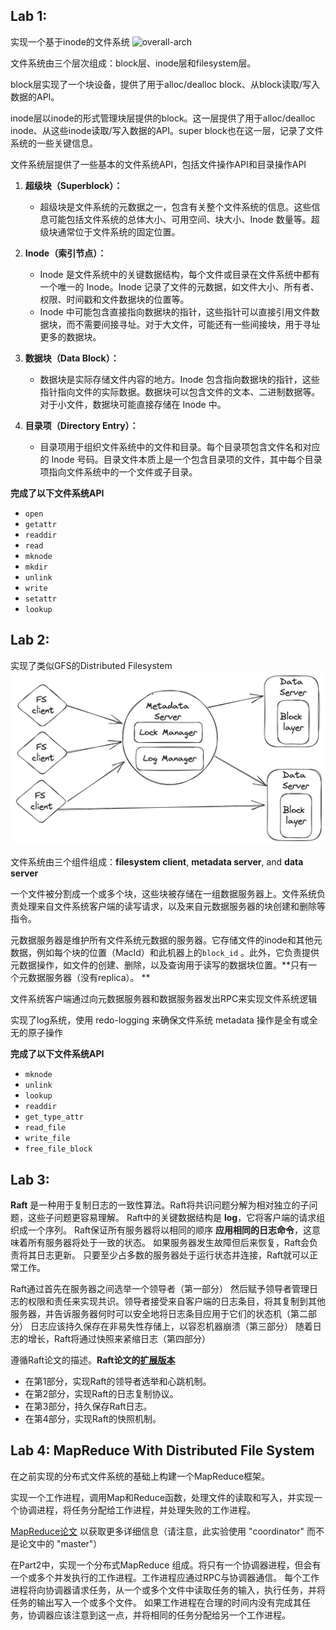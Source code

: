 ## Lab 1:

实现一个基于inode的文件系统
![overall-arch](./docs/lab1/lab1_1.png)

文件系统由三个层次组成：block层、inode层和filesystem层。

block层实现了一个块设备，提供了用于alloc/dealloc block、从block读取/写入数据的API。

inode层以inode的形式管理块层提供的block。这一层提供了用于alloc/dealloc inode、从这些inode读取/写入数据的API。super
block也在这一层，记录了文件系统的一些关键信息。

文件系统层提供了一些基本的文件系统API，包括文件操作API和目录操作API

1. **超级块（Superblock）：**
    - 超级块是文件系统的元数据之一，包含有关整个文件系统的信息。这些信息可能包括文件系统的总体大小、可用空间、块大小、Inode
      数量等。超级块通常位于文件系统的固定位置。

2. **Inode（索引节点）：**
    - Inode 是文件系统中的关键数据结构，每个文件或目录在文件系统中都有一个唯一的 Inode。Inode
      记录了文件的元数据，如文件大小、所有者、权限、时间戳和文件数据块的位置等。
    - Inode 中可能包含直接指向数据块的指针，这些指针可以直接引用文件数据块，而不需要间接寻址。对于大文件，可能还有一些间接块，用于寻址更多的数据块。

3. **数据块（Data Block）：**
    - 数据块是实际存储文件内容的地方。Inode 包含指向数据块的指针，这些指针指向文件的实际数据。数据块可以包含文件的文本、二进制数据等。对于小文件，数据块可能直接存储在
      Inode 中。

4. **目录项（Directory Entry）：**
    - 目录项用于组织文件系统中的文件和目录。每个目录项包含文件名和对应的 Inode
      号码。目录文件本质上是一个包含目录项的文件，其中每个目录项指向文件系统中的一个文件或子目录。

**完成了以下文件系统API**

- `open`
- `getattr`
- `readdir`
- `read`
- `mknode`
- `mkdir`
- `unlink`
- `write`
- `setattr`
- `lookup`

## Lab 2:

实现了类似GFS的Distributed Filesystem
![overall-arch](./docs/lab2/lab2-1.png)

文件系统由三个组件组成：**filesystem client**, **metadata server**, and **data server**

一个文件被分割成一个或多个块，这些块被存储在一组数据服务器上。文件系统负责处理来自文件系统客户端的读写请求，以及来自元数据服务器的块创建和删除等指令。

元数据服务器是维护所有文件系统元数据的服务器。它存储文件的inode和其他元数据，例如每个块的位置（MacId）和此机器上的`block_id`
。此外，它负责提供元数据操作，如文件的创建、删除，以及查询用于读写的数据块位置。**只有一个元数据服务器（没有replica）。
**

文件系统客户端通过向元数据服务器和数据服务器发出RPC来实现文件系统逻辑

实现了log系统，使用 redo-logging 来确保文件系统 metadata 操作是全有或全无的原子操作

**完成了以下文件系统API**

- `mknode`
- `unlink`
- `lookup`
- `readdir`
- `get_type_attr`
- `read_file`
- `write_file`
- `free_file_block`

## Lab 3:

**Raft** 是一种用于复制日志的一致性算法。Raft将共识问题分解为相对独立的子问题，这些子问题更容易理解。
Raft中的关键数据结构是 **log**，它将客户端的请求组织成一个序列。
Raft保证所有服务器将以相同的顺序 **应用相同的日志命令**，这意味着所有服务器将处于一致的状态。
如果服务器发生故障但后来恢复，Raft会负责将其日志更新。
只要至少占多数的服务器处于运行状态并连接，Raft就可以正常工作。

Raft通过首先在服务器之间选举一个领导者（第一部分）
然后赋予领导者管理日志的权限和责任来实现共识。领导者接受来自客户端的日志条目，将其复制到其他服务器，并告诉服务器何时可以安全地将日志条目应用于它们的状态机（第二部分）
日志应该持久保存在非易失性存储上，以容忍机器崩溃（第三部分）
随着日志的增长，Raft将通过快照来紧缩日志（第四部分）

遵循Raft论文的描述。**Raft论文的[扩展版本](https://raft.github.io/raft.pdf)**

- 在第1部分，实现Raft的领导者选举和心跳机制。
- 在第2部分，实现Raft的日志复制协议。
- 在第3部分，持久保存Raft日志。
- 在第4部分，实现Raft的快照机制。

## Lab 4: MapReduce With Distributed File System

在之前实现的分布式文件系统的基础上构建一个MapReduce框架。

实现一个工作进程，调用Map和Reduce函数，处理文件的读取和写入，并实现一个协调进程，将任务分配给工作进程，并处理失败的工作进程。

[MapReduce论文](https://www.usenix.org/legacy/events/osdi04/tech/full_papers/dean/dean.pdf)
以获取更多详细信息（请注意，此实验使用 "coordinator" 而不是论文中的 "master"）

在Part2中，实现一个分布式MapReduce 组成。将只有一个协调器进程，但会有一个或多个并发执行的工作进程。工作进程应通过RPC与协调器通信。
每个工作进程将向协调器请求任务，从一个或多个文件中读取任务的输入，执行任务，并将任务的输出写入一个或多个文件。
如果工作进程在合理的时间内没有完成其任务，协调器应该注意到这一点，并将相同的任务分配给另一个工作进程。

